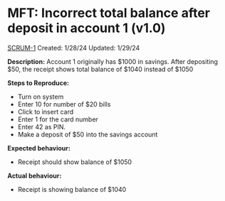 # MFT: Incorrect total balance after deposit in account 1 (v1.0)

[SCRUM-1](https://ucalgary-seng438.atlassian.net/browse/SCRUM-1) Created: 1/28/24 Updated: 1/29/24

**Description:** Account 1 originally has $1000 in savings. After depositing $50, the receipt shows total balance of $1040 instead of $1050

**Steps to Reproduce:**

* Turn on system
* Enter 10 for number of $20 bills
* Click to insert card
* Enter 1 for the card number
* Enter 42 as PIN.
* Make a deposit of $50 into the savings account

**Expected behaviour:**

* Receipt should show balance of $1050

**Actual behaviour:**

* Receipt is showing balance of $1040